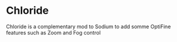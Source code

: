 # Chloride

Chloride is a complementary mod to Sodium to add somme OptiFine features such as Zoom and Fog control